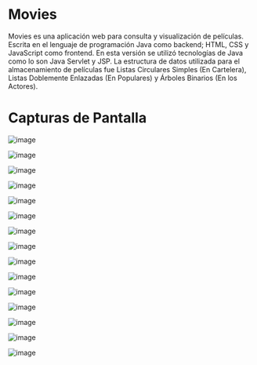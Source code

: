 # Movies 
Movies es una aplicación web para consulta y visualización de películas. Escrita en el lenguaje de programación Java como backend; HTML, CSS y JavaScript como frontend.
En esta versión se utilizó tecnologías de Java como lo son Java Servlet y JSP. La estructura de datos utilizada para el almacenamiento de películas fue Listas Circulares Simples (En Cartelera), Listas Doblemente Enlazadas (En Populares) y Árboles Binarios (En los Actores).

# Capturas de Pantalla

![image](https://user-images.githubusercontent.com/89631773/160489982-0ee5c01d-77d6-4708-b41c-0bb9c6dce263.png)

![image](https://user-images.githubusercontent.com/89631773/160489311-498974db-8311-4e22-9666-a34697eaa84f.png)

![image](https://user-images.githubusercontent.com/89631773/160489197-5f9c55da-638f-45cf-95bb-ce5e23350fe7.png)

![image](https://user-images.githubusercontent.com/89631773/160489216-1545997a-55e1-4942-98b6-cc397158640b.png)

![image](https://user-images.githubusercontent.com/89631773/160489234-3d014d2a-e356-49fe-944e-d4679d3edd93.png)

![image](https://user-images.githubusercontent.com/89631773/160489255-0b0dd8ea-e5af-449d-af90-acd2de2bcf66.png)

![image](https://user-images.githubusercontent.com/89631773/160489264-d5e633dc-b97c-49d5-ad54-ec13e32d0176.png)

![image](https://user-images.githubusercontent.com/89631773/160490076-c1308454-2c5d-4dce-8e05-a7157e679743.png)

![image](https://user-images.githubusercontent.com/89631773/160489365-71ad3e8e-6d69-4f92-9830-a03a065ec9d3.png)

![image](https://user-images.githubusercontent.com/89631773/160489380-7ac6c314-8d7f-4328-a243-1ee9d299bf7a.png)

![image](https://user-images.githubusercontent.com/89631773/160489398-70eb037b-0a49-453a-b963-7343744dc502.png)

![image](https://user-images.githubusercontent.com/89631773/160489544-ac1bab4b-6f4c-4b39-a895-65f8997efb99.png)

![image](https://user-images.githubusercontent.com/89631773/160489427-543b3479-4641-45e8-a0f4-3e34032b1582.png)

![image](https://user-images.githubusercontent.com/89631773/160489450-25d6bf34-8acc-45fe-a8d6-0db236b88dd1.png)

![image](https://user-images.githubusercontent.com/89631773/160489470-340e3a79-1ff7-4831-a696-3de821cf6697.png)

